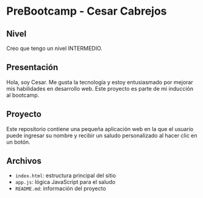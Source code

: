 # PreBootcamp - Cesar Cabrejos

## Nivel
Creo que tengo un nivel INTERMEDIO.

## Presentación
Hola, soy Cesar. Me gusta la tecnología y estoy entusiasmado por mejorar mis habilidades en desarrollo web. Este proyecto es parte de mi inducción al bootcamp.

## Proyecto
Este repositorio contiene una pequeña aplicación web en la que el usuario puede ingresar su nombre y recibir un saludo personalizado al hacer clic en un botón.

## Archivos
- `index.html`: estructura principal del sitio
- `app.js`: lógica JavaScript para el saludo
- `README.md`: información del proyecto
